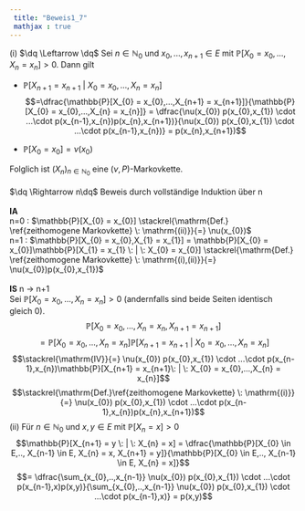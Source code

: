 ```yaml
---
 title: "Beweis1_7"
 mathjax : true
---
```

\(i\) $\dq \Leftarrow \dq$ Sei $n \in \mathbb{N}_{0}$ und
$x_{0},...,x_{n+1} \in E$ mit
$\mathbb{P}[X_{0} = x_{0},...,X_{n} = x_{n}]>0$. Dann gilt

-   $\mathbb{P}[X_{n+1} = x_{n+1} \: | \: X_{0} = x_{0},...,X_{n} = x_{n}]$
    $$=\dfrac{\mathbb{P}[X_{0} = x_{0},...,X_{n+1} = x_{n+1}]}{\mathbb{P}[X_{0} = x_{0},...,X_{n} = x_{n}]} = \dfrac{\nu(x_{0}) p(x_{0},x_{1}) \cdot ...\cdot p(x_{n-1},x_{n})p(x_{n},x_{n+1})}{\nu(x_{0}) p(x_{0},x_{1}) \cdot ...\cdot p(x_{n-1},x_{n})} = p(x_{n},x_{n+1})$$

-   $\mathbb{P}[X_{0} = x_{0}] = \nu(x_{0})$

Folglich ist ${(X_{n})}_{n \in \mathbb{N}_{0}}$ eine
$(\nu,P)$-Markovkette.\
\
$\dq \Rightarrow n\dq$ Beweis durch vollständige Induktion über n\
\
**IA**\
n=0 :
$\mathbb{P}[X_{0} = x_{0}] \stackrel{\mathrm{Def.} \ref{zeithomogene Markovkette} \:        \mathrm{(ii)}}{=} \nu(x_{0})$\
n=1 :
$\mathbb{P}[X_{0} = x_{0},X_{1} = x_{1}] = \mathbb{P}[X_{0} = x_{0}]\mathbb{P}[X_{1} = x_{1} \: | \: X_{0} = x_{0}]  \stackrel{\mathrm{Def.} \ref{zeithomogene Markovkette} \: \mathrm{(i),(ii)}}{=} \nu(x_{0})p(x_{0},x_{1})$\
\
**IS** n $\to$ n+1\
Sei $\mathbb{P}[X_{0} = x_{0},...,X_{n} = x_{n}]>0$ (andernfalls sind
beide Seiten identisch gleich 0).
$$\mathbb{P}[X_{0} = x_{0},...,X_{n} = x_{n}, X_{n+1} = x_{n+1}]$$
$$= \mathbb{P}[X_{0} = x_{0},...,X_{n} = x_{n}]\mathbb{P}[X_{n+1} = x_{n+1          }\: | \: X_{0} = x_{0},...,X_{n} = x_{n}]$$
$$\stackrel{\mathrm{IV}}{=} \nu(x_{0}) p(x_{0},x_{1}) \cdot ...\cdot p(x_{n-1},x_{n})\mathbb{P}[X_{n+1} = x_{n+1}\: | \: X_{0} = x_{0},...,X_{n} = x_{n}]$$
$$\stackrel{\mathrm{Def.}\ref{zeithomogene Markovkette} \: \mathrm{(i)}}{=} \nu(x_{0}) p(x_{0},x_{1}) \cdot ...\cdot p(x_{n-1},x_{n})p(x_{n},x_{n+1})$$
(ii) Für $n \in \mathbb{N}_{0}$ und $x,y \in E$ mit
$\mathbb{P}[X_{n} = x]>0$
$$\mathbb{P}[X_{n+1} = y \: | \: X_{n} = x] = \dfrac{\mathbb{P}[X_{0} \in E,.., X_{n-1} \in E, X_{n} = x, X_{n+1} = y]}{\mathbb{P}[X_{0} \in E,.., X_{n-1} \in E, X_{n} = x]}$$
$$= \dfrac{\sum_{x_{0},..,x_{n-1}} \nu(x_{0}) p(x_{0},x_{1}) \cdot ...\cdot p(x_{n-1},x)p(x,y)}{\sum_{x_{0},..,x_{n-1}} \nu(x_{0}) p(x_{0},x_{1}) \cdot ...\cdot p(x_{n-1},x)} = p(x,y)$$
